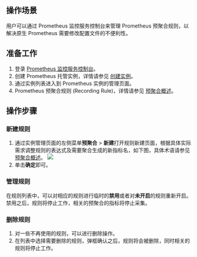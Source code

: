 ## 操作场景

用户可以通过 Prometheus 监控服务控制台来管理 Prometheus 预聚合规则，以解决原生 Prometheus 需要修改配置文件的不便利性。

## 准备工作

1. 登录 [Prometheus 监控服务控制台](https://console.cloud.tencent.com/monitor/prometheus)。
2. 创建 Prometheus 托管实例，详情请参见 [创建实例](https://cloud.tencent.com/document/product/1416/55982)。
3. 通过实例列表进入到 Prometheus 实例的管理页面。
4. Prometheus 预聚合规则 (Recording Rule)，详情请参见 [预聚合概述](https://cloud.tencent.com/document/product/248/48811)。

## 操作步骤

### 新建规则

1. 通过实例管理页面的左侧菜单**预聚合** > **新建**打开规则新建页面，根据具体实际需求调整规则的表达式及需要聚合生成的新指标名，如下图，具体术语请参见 [预聚合概述](https://cloud.tencent.com/document/product/248/48811)。
![](https://main.qcloudimg.com/raw/a6578f8931ba89b667e24952377230e5.png)
2. 单击**确定**即可。

### 管理规则

在规则列表中，可以对相应的规则进行临时的**禁用**或者对**未开启**的规则重新开启。禁用之后，规则将停止工作，相关的预聚合的指标将停止采集。

### 删除规则

1. 对一些不再使用的规则，可以进行删除操作。
2. 在列表中选择需要删除的规则，弹框确认之后，规则将会被删除，同时相关的规则将停止工作。
